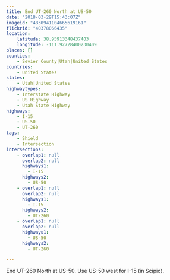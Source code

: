 ```yaml
---
title: End UT-260 North at US-50
date: "2018-03-29T15:43:07Z"
imageid: "4830941104665619161"
flickrid: "40378066435"
location:
    latitude: 38.95913348437403
    longitude: -111.92728400230409
places: []
counties:
    - Sevier County|Utah|United States
countries:
    - United States
states:
    - Utah|United States
highwaytypes:
    - Interstate Highway
    - US Highway
    - Utah State Highway
highways:
    - I-15
    - US-50
    - UT-260
tags:
    - Shield
    - Intersection
intersections:
    - overlap1: null
      overlap2: null
      highways1:
        - I-15
      highways2:
        - US-50
    - overlap1: null
      overlap2: null
      highways1:
        - I-15
      highways2:
        - UT-260
    - overlap1: null
      overlap2: null
      highways1:
        - US-50
      highways2:
        - UT-260

---
```

End UT-260 North at US-50.  Use US-50 west for I-15 (in Scipio).